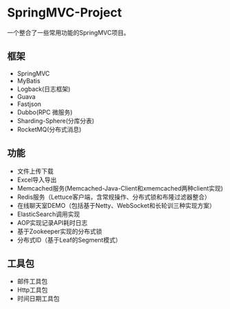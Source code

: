 # SpringMVC-Project

一个整合了一些常用功能的SpringMVC项目。

## 框架

- SpringMVC
- MyBatis
- Logback(日志框架)
- Guava
- Fastjson
- Dubbo(RPC 微服务)
- Sharding-Sphere(分库分表)
- RocketMQ(分布式消息)

## 功能

- 文件上传下载
- Excel导入导出
- Memcached服务(Memcached-Java-Client和xmemcached两种client实现)
- Redis服务（Lettuce客户端，含常规操作、分布式锁和布隆过滤器整合）
- 在线聊天室DEMO（包括基于Netty、WebSocket和长轮训三种实现方案）
- ElasticSearch调用实现
- AOP实现记录API耗时日志
- 基于Zookeeper实现的分布式锁
- 分布式ID（基于Leaf的Segment模式）

## 工具包

- 邮件工具包
- Http工具包
- 时间日期工具包
